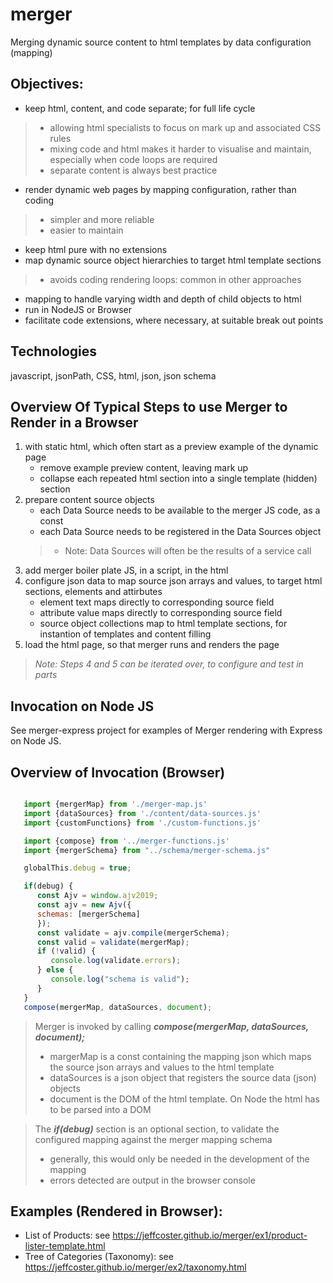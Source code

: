 # merger
Merging dynamic source content to html templates by data configuration (mapping)

## Objectives:
- keep html, content, and code separate; for full life cycle
>- allowing html specialists to focus on mark up and associated CSS rules
>- mixing code and html makes it harder to visualise and maintain, especially when code loops are required
>- separate content is always best practice 
- render dynamic web pages by mapping configuration, rather than coding
>- simpler and more reliable
>- easier to maintain
- keep html pure with no extensions
- map dynamic source object hierarchies to target html template sections
>- avoids coding rendering loops: common in other approaches
- mapping to handle varying width and depth of child objects to html
- run in NodeJS or Browser
- facilitate code extensions, where necessary, at suitable break out points

## Technologies
javascript, jsonPath, CSS, html, json, json schema

## Overview Of Typical Steps to use Merger to Render in a Browser
1. with static html, which often start as a preview example of the dynamic page
    - remove example preview content, leaving mark up
    - collapse each repeated html section into a single template (hidden) section
2. prepare content source objects
    - each Data Source needs to be available to the merger JS code, as a const
    - each Data Source needs to be registered in the Data Sources object
    >- Note: Data Sources will often be the results of a service call
3. add merger boiler plate JS, in a script, in the html
4. configure json data to map source json arrays and values, to target html sections, elements and attirbutes
    - element text maps directly to corresponding source field 
    - attribute value maps directly to corresponding source field 
    - source object collections map to html template sections, for instantion of templates and content filling
5. load the html page, so that merger runs and renders the page

>_Note: Steps 4 and 5 can be iterated over, to configure and test in parts_

## Invocation on Node JS
See merger-express project for examples of Merger rendering with Express on Node JS.

## Overview of Invocation (Browser)
```javascript

   import {mergerMap} from './merger-map.js'
   import {dataSources} from './content/data-sources.js'
   import {customFunctions} from './custom-functions.js'

   import {compose} from '../merger-functions.js' 
   import {mergerSchema} from "../schema/merger-schema.js"

   globalThis.debug = true;

   if(debug) {
      const Ajv = window.ajv2019;
      const ajv = new Ajv({
      schemas: [mergerSchema]
      });
      const validate = ajv.compile(mergerSchema);
      const valid = validate(mergerMap);
      if (!valid) {
         console.log(validate.errors);
      } else {
         console.log("schema is valid");
      }
   }
   compose(mergerMap, dataSources, document);

```

> Merger is invoked by calling **_compose(mergerMap, dataSources, document);_**
>- margerMap is a const containing the mapping json which maps the source json arrays and values to the html template
>- dataSources is a json object that registers the source data (json) objects
>- document is the DOM of the html template. On Node the html has to be parsed into a DOM

> The **_if(debug)_** section is an optional section, to validate the configured mapping against the merger mapping schema
>- generally, this would only be needed in the development of the mapping
>- errors detected are output in the browser console

## Examples (Rendered in Browser):
- List of Products: see https://jeffcoster.github.io/merger/ex1/product-lister-template.html
- Tree of Categories (Taxonomy): see https://jeffcoster.github.io/merger/ex2/taxonomy.html


